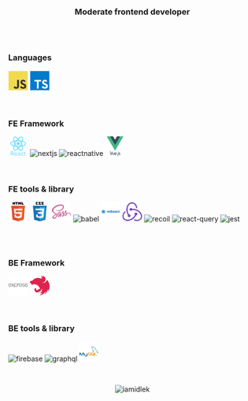 <h3 align="center">Moderate frontend developer</h3>

<br/>
<br/>

<h3 align="left">Languages</h3>
<p align="left">
  <img
    src="https://raw.githubusercontent.com/devicons/devicon/master/icons/javascript/javascript-original.svg"
    alt="javascript"
    width="40"
    height="40"
  />
  <img
    src="https://raw.githubusercontent.com/devicons/devicon/master/icons/typescript/typescript-original.svg"
    alt="typescript"
    width="40"
    height="40"
  />
</p>

<br/>

<h3 align="left">FE Framework</h3>
<p align="left">
<img
    src="https://raw.githubusercontent.com/devicons/devicon/master/icons/react/react-original-wordmark.svg"
    alt="react"
    width="40"
    height="40"
  />
  <img 
    src="https://cdn.worldvectorlogo.com/logos/nextjs-2.svg" 
    alt="nextjs" 
    width="40" 
    height="40"/>
  <img
    src="https://reactnative.dev/img/header_logo.svg"
    alt="reactnative"
    width="40"
    height="40"
  />
  <img
    src="https://raw.githubusercontent.com/devicons/devicon/master/icons/vuejs/vuejs-original-wordmark.svg"
    alt="vuejs"
    width="40"
    height="40"
  />
</p>

<br/>

<h3 align="left">FE tools &#38; library</h3>
<p align="left">
<img
    src="https://raw.githubusercontent.com/devicons/devicon/master/icons/html5/html5-original-wordmark.svg"
    alt="html5"
    width="40"
    height="40"
  />
  <img
    src="https://raw.githubusercontent.com/devicons/devicon/master/icons/css3/css3-original-wordmark.svg"
    alt="css3"
    width="40"
    height="40"
  />
    <img
    src="https://raw.githubusercontent.com/devicons/devicon/master/icons/sass/sass-original.svg"
    alt="sass"
    width="40"
    height="40"
  />
  <img
    src="https://www.vectorlogo.zone/logos/babeljs/babeljs-icon.svg"
    alt="babel"
    width="40"
    height="40"
  />
<img
src="https://raw.githubusercontent.com/devicons/devicon/d00d0969292a6569d45b06d3f350f463a0107b0d/icons/webpack/webpack-original-wordmark.svg"
    alt="webpack"
    width="40"
    height="40"
  />
  <img
    src="https://raw.githubusercontent.com/devicons/devicon/master/icons/redux/redux-original.svg"
    alt="redux"
    width="40"
    height="40"
  />
  <img src="https://pbs.twimg.com/profile_images/1377116487933030410/kyyHFjc2_400x400.jpg" alt="recoil" width="40"
    height="40">
  <img
  <img src="https://media.vlpt.us/images/woohm402/post/f50d9e7b-910a-4db8-963b-ba19fff6bc78/emblem-light-628080660fddb35787ff6c77e97ca43e.svg" alt="react-query" width="40"
    height="40">
  <img
    src="https://www.vectorlogo.zone/logos/jestjsio/jestjsio-icon.svg"
    alt="jest"
    width="40"
    height="40"
  />
</p>

<br/>
<br/>

<h3 align="left">BE Framework</h3>
<p align="left">
<img
    src="https://raw.githubusercontent.com/devicons/devicon/master/icons/express/express-original-wordmark.svg"
    alt="express"
    width="40"
    height="40"
  />
  <img
    src="https://raw.githubusercontent.com/devicons/devicon/master/icons/nestjs/nestjs-plain.svg"
    alt="nestjs"
    width="40"
    height="40"
  />
</p>

<br/>

<h3 align="left">BE tools &#38; library</h3>
<p align="left">
<img
    src="https://www.vectorlogo.zone/logos/firebase/firebase-icon.svg"
    alt="firebase"
    width="40"
    height="40"
  />
  <img
    src="https://www.vectorlogo.zone/logos/graphql/graphql-icon.svg"
    alt="graphql"
    width="40"
    height="40"
  />
  <img
    src="https://raw.githubusercontent.com/devicons/devicon/master/icons/mysql/mysql-original-wordmark.svg"
    alt="mysql"
    width="40"
    height="40"
  />
</p>

<br/>

<p align="center">
<img
  src="https://github-readme-stats.vercel.app/api/top-langs?username=iamidlek&show_icons=true&locale=en&layout=compact"
  alt="iamidlek"
/>
</p>
